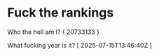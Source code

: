 # Fuck the rankings

Who the hell am I?
{ 20733133 }

What fucking year is it?
[ 2025-07-15T13:46:40Z ]
